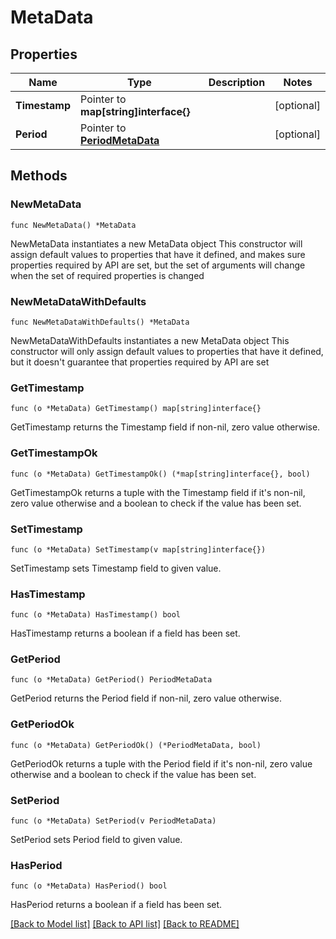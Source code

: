 # MetaData

## Properties

Name | Type | Description | Notes
------------ | ------------- | ------------- | -------------
**Timestamp** | Pointer to **map[string]interface{}** |  | [optional] 
**Period** | Pointer to [**PeriodMetaData**](PeriodMetaData.md) |  | [optional] 

## Methods

### NewMetaData

`func NewMetaData() *MetaData`

NewMetaData instantiates a new MetaData object
This constructor will assign default values to properties that have it defined,
and makes sure properties required by API are set, but the set of arguments
will change when the set of required properties is changed

### NewMetaDataWithDefaults

`func NewMetaDataWithDefaults() *MetaData`

NewMetaDataWithDefaults instantiates a new MetaData object
This constructor will only assign default values to properties that have it defined,
but it doesn't guarantee that properties required by API are set

### GetTimestamp

`func (o *MetaData) GetTimestamp() map[string]interface{}`

GetTimestamp returns the Timestamp field if non-nil, zero value otherwise.

### GetTimestampOk

`func (o *MetaData) GetTimestampOk() (*map[string]interface{}, bool)`

GetTimestampOk returns a tuple with the Timestamp field if it's non-nil, zero value otherwise
and a boolean to check if the value has been set.

### SetTimestamp

`func (o *MetaData) SetTimestamp(v map[string]interface{})`

SetTimestamp sets Timestamp field to given value.

### HasTimestamp

`func (o *MetaData) HasTimestamp() bool`

HasTimestamp returns a boolean if a field has been set.

### GetPeriod

`func (o *MetaData) GetPeriod() PeriodMetaData`

GetPeriod returns the Period field if non-nil, zero value otherwise.

### GetPeriodOk

`func (o *MetaData) GetPeriodOk() (*PeriodMetaData, bool)`

GetPeriodOk returns a tuple with the Period field if it's non-nil, zero value otherwise
and a boolean to check if the value has been set.

### SetPeriod

`func (o *MetaData) SetPeriod(v PeriodMetaData)`

SetPeriod sets Period field to given value.

### HasPeriod

`func (o *MetaData) HasPeriod() bool`

HasPeriod returns a boolean if a field has been set.


[[Back to Model list]](../README.md#documentation-for-models) [[Back to API list]](../README.md#documentation-for-api-endpoints) [[Back to README]](../README.md)


